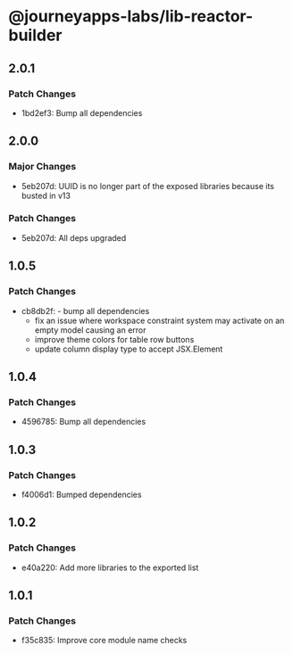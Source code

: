 # @journeyapps-labs/lib-reactor-builder

## 2.0.1

### Patch Changes

- 1bd2ef3: Bump all dependencies

## 2.0.0

### Major Changes

- 5eb207d: UUID is no longer part of the exposed libraries because its busted in v13

### Patch Changes

- 5eb207d: All deps upgraded

## 1.0.5

### Patch Changes

- cb8db2f: - bump all dependencies
  - fix an issue where workspace constraint system may activate on an empty model causing an error
  - improve theme colors for table row buttons
  - update column display type to accept JSX.Element

## 1.0.4

### Patch Changes

- 4596785: Bump all dependencies

## 1.0.3

### Patch Changes

- f4006d1: Bumped dependencies

## 1.0.2

### Patch Changes

- e40a220: Add more libraries to the exported list

## 1.0.1

### Patch Changes

- f35c835: Improve core module name checks
